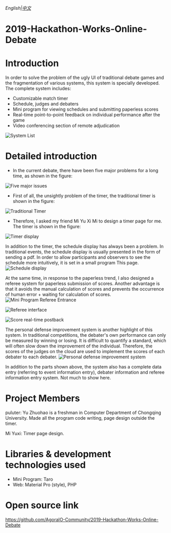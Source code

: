 *English|[中文](README.ZH.md)*
# 2019-Hackathon-Works-Online-Debate
# Introduction
In order to solve the problem of the ugly UI of traditional debate games and the fragmentation of various systems, this system is specially developed.
The complete system includes:
* Customizable match timer
* Schedule, judges and debaters
* Mini program for viewing schedules and submitting paperless scores
* Real-time point-to-point feedback on individual performance after the game
* Video conferencing section of remote adjudication

![System List](http://q5vnkmxjg.bkt.clouddn.com/系统一览.png)

# Detailed introduction
* In the current debate, there have been five major problems for a long time, as shown in the figure:

![Five major issues](http://q5vnkmxjg.bkt.clouddn.com/无大问题.png)
* First of all, the unsightly problem of the timer, the traditional timer is shown in the figure:

![Traditional Timer](http://q5vnkmxjg.bkt.clouddn.com/传统计时器.png)
* Therefore, I asked my friend Mi Yu Xi Mi to design a timer page for me. The timer is shown in the figure:

![Timer display](http://q5vnkmxjg.bkt.clouddn.com/计时器展示.png)

In addition to the timer, the schedule display has always been a problem. In traditional events, the schedule display is usually presented in the form of sending a pdf. In order to allow participants and observers to see the schedule more intuitively, it is set in a small program This page.
![Schedule display](http://q5vnkmxjg.bkt.clouddn.com/日程展示.png)

At the same time, in response to the paperless trend, I also designed a referee system for paperless submission of scores. Another advantage is that it avoids the manual calculation of scores and prevents the occurrence of human error + waiting for calculation of scores.
![Mini Program Referee Entrance](http://q5vnkmxjg.bkt.clouddn.com/裁决部分.png)

![Referee interface](http://q5vnkmxjg.bkt.clouddn.com/裁判2.png)

![Score real-time postback](http://q5vnkmxjg.bkt.clouddn.com/个人辩力提升系统.png)

The personal defense improvement system is another highlight of this system. In traditional competitions, the debater's own performance can only be measured by winning or losing. It is difficult to quantify a standard, which will often slow down the improvement of the individual. Therefore, the scores of the judges on the cloud are used to implement the scores of each debater to each debater.
![Personal defense improvement system](http://q5vnkmxjg.bkt.clouddn.com/远程比赛.png)

In addition to the parts shown above, the system also has a complete data entry (referring to event information entry), debater information and referee information entry system. Not much to show here.

# Project Members
puluter:
Yu Zhuohao is a freshman in Computer Department of Chongqing University.
Made all the program code writing, page design outside the timer.

Mi Yuxi:
Timer page design.

# Libraries & development technologies used
* Mini Program: Taro
* Web: Material Pro (style), PHP

# Open source link
https://github.com/AgoraIO-Community/2019-Hackathon-Works-Online-Debate
